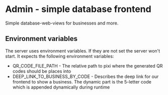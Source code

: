 # Admin - simple database frontend

Simple database-web-views for businesses and more.

## Environment variables
The server uses environment variables. If they are not set the server won't start. It expects the following environment variables:
   * QR_CODE_FILE_PATH  - The relative path to pixi where the generated QR codes should be places into
   * DEEP_LINK_TO_BUSINESS_BY_CODE - Describes the deep link for our frontend to show a business. The dynamic part is the 5-letter code which is appended dynamically during runtime
